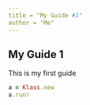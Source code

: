 ```yaml
---
title = "My Guide #1"
author = "Me"
---
```

## My Guide 1

This is my first guide

```ruby
a = Klass.new
a.run!
```
